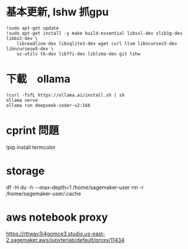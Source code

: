 # 基本更新, lshw 抓gpu
```
!sudo apt-get update
!sudo apt-get install -y make build-essential libssl-dev zlib1g-dev libbz2-dev \
    libreadline-dev libsqlite3-dev wget curl llvm libncurses5-dev libncursesw5-dev \
    xz-utils tk-dev libffi-dev liblzma-dev git lshw
```

# 下載　ollama
```
!curl -fsfL https://ollama.ai/install.sh | sh 
ollama serve
ollama run deepseek-coder-v2:16b
```

# cprint 問題
!pip install termcolor

# storage
df -H
du -h --max-depth=1 /home/sagemaker-user
rm -r /home/sagemaker-user/.cache

# aws notebook proxy
https://rttway3i4gomce3.studio.us-east-2.sagemaker.aws/jupyterlab/default/proxy/11434